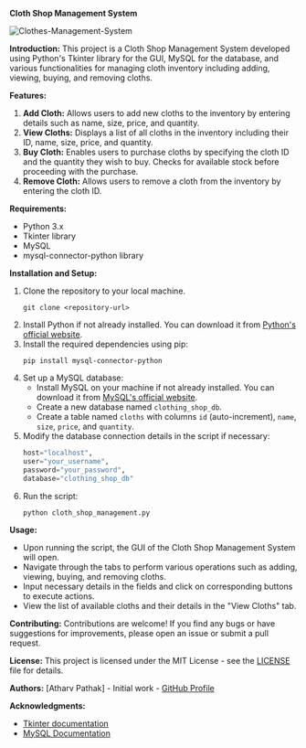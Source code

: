 **Cloth Shop Management System**

![Clothes-Management-System](https://github.com/pathakjiop/Cloth-Shop-Mangament-System/assets/149372274/658360cd-d378-4652-8785-d5e2017ab844)

**Introduction:**
This project is a Cloth Shop Management System developed using Python's Tkinter library for the GUI, MySQL for the database, and various functionalities for managing cloth inventory including adding, viewing, buying, and removing cloths.

**Features:**
1. **Add Cloth:** Allows users to add new cloths to the inventory by entering details such as name, size, price, and quantity.
2. **View Cloths:** Displays a list of all cloths in the inventory including their ID, name, size, price, and quantity.
3. **Buy Cloth:** Enables users to purchase cloths by specifying the cloth ID and the quantity they wish to buy. Checks for available stock before proceeding with the purchase.
4. **Remove Cloth:** Allows users to remove a cloth from the inventory by entering the cloth ID.

**Requirements:**
- Python 3.x
- Tkinter library
- MySQL
- mysql-connector-python library

**Installation and Setup:**
1. Clone the repository to your local machine.
   ```
   git clone <repository-url>
   ```
2. Install Python if not already installed. You can download it from [Python's official website](https://www.python.org/downloads/).
3. Install the required dependencies using pip:
   ```
   pip install mysql-connector-python
   ```
4. Set up a MySQL database:
   - Install MySQL on your machine if not already installed. You can download it from [MySQL's official website](https://dev.mysql.com/downloads/).
   - Create a new database named `clothing_shop_db`.
   - Create a table named `cloths` with columns `id` (auto-increment), `name`, `size`, `price`, and `quantity`.
5. Modify the database connection details in the script if necessary:
   ```python
   host="localhost",
   user="your_username",
   password="your_password",
   database="clothing_shop_db"
   ```
6. Run the script:
   ```
   python cloth_shop_management.py
   ```

**Usage:**
- Upon running the script, the GUI of the Cloth Shop Management System will open.
- Navigate through the tabs to perform various operations such as adding, viewing, buying, and removing cloths.
- Input necessary details in the fields and click on corresponding buttons to execute actions.
- View the list of available cloths and their details in the "View Cloths" tab.

**Contributing:**
Contributions are welcome! If you find any bugs or have suggestions for improvements, please open an issue or submit a pull request.

**License:**
This project is licensed under the MIT License - see the [LICENSE](LICENSE) file for details.

**Authors:**
[Atharv Pathak] - Initial work - [GitHub Profile](https://github.com/pathakjiop)

**Acknowledgments:**
- [Tkinter documentation](https://docs.python.org/3/library/tkinter.html)
- [MySQL Documentation](https://dev.mysql.com/doc/)
